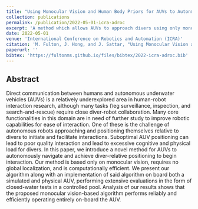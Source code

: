 ```yaml
---
title: "Using Monocular Vision and Human Body Priors for AUVs to Autonmously Approach Divers"
collection: publications
permalink: /publication/2022-05-01-icra-adroc
excerpt: 'A method which allows AUVs to approach divers using only monocular vision.'
date: 2022-05-01
venue: 'International Conference on Robotics and Automation (ICRA)'
citation: 'M. Fulton, J. Hong, and J. Sattar, "Using Monocular Vision and Human Body Priors for AUVs to Autonmously Approach Divers,"Proceedings of 2022 International Conference on Robotics and Automation (ICRA), 2022'
paperurl: ''
bibtex: 'https://fultonms.github.io/files/bibtex/2022-icra-adroc.bib'
---
```

## Abstract
Direct communication between humans and autonomous underwater vehicles (AUVs) is a relatively underexplored area in human-robot interaction research, although many tasks (\eg surveillance, inspection, and search-and-rescue) require close diver-robot collaboration. Many core functionalities in this domain are in need of further study to improve robotic capabilities for ease of interaction. One of these is the challenge of autonomous robots approaching and positioning themselves relative to divers to initiate and facilitate interactions. Suboptimal AUV positioning can lead to poor quality interaction and lead to excessive cognitive and physical load for divers. In this paper, we introduce a novel method for AUVs to autonomously navigate and achieve diver-relative positioning to begin interaction. Our method is based only on monocular vision, requires no global localization, and is computationally efficient.
We present our algorithm along with an implementation of said algorithm on board both a simulated and physical AUV, performing extensive evaluations in the form of closed-water tests in a controlled pool. Analysis of our results shows that the proposed monocular vision-based algorithm performs reliably and efficiently operating entirely on-board the AUV.